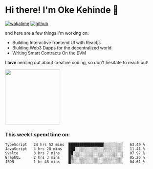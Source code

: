 # Hi there! I'm Oke Kehinde :cowboy_hat_face:

[![wakatime](https://wakatime.com/badge/user/5f3f42a0-7b4f-4c4b-b2da-012c5ac2fa62.svg)](https://wakatime.com/@5f3f42a0-7b4f-4c4b-b2da-012c5ac2fa62)
[![github](https://img.shields.io/github/followers/okeken?logo=github&style=plastic)](https://github.com/okeken?tab=followers)

and here are a few things I'm working on:

- Building Interactive frontend UI with Reactjs
- Biulding Web3 Dapps for the decentralized world
- Writing Smart Contracts On the EVM

I **love** nerding out about creative coding, so don't hesitate to reach out!


<img height="180em" src="https://github-readme-stats.vercel.app/api?username=okeken&show_icons=true&hide_border=true&&count_private=true&include_all_commits=true" />

### This week I spend time on:

<!--START_SECTION:waka-->
```text
TypeScript   24 hrs 52 mins  ████████████████░░░░░░░░░   63.49 % 
JavaScript   4 hrs 28 mins   ███░░░░░░░░░░░░░░░░░░░░░░   11.41 % 
Svelte       3 hrs 7 mins    ██░░░░░░░░░░░░░░░░░░░░░░░   07.97 % 
GraphQL      2 hrs 3 mins    █▒░░░░░░░░░░░░░░░░░░░░░░░   05.26 % 
JSON         1 hr 48 mins    █░░░░░░░░░░░░░░░░░░░░░░░░   04.61 % 
```
<!--END_SECTION:waka-->

